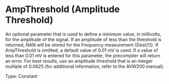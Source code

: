 # AmpThreshold (Amplitude Threshold)

An optional parameter that is used to define a minimum value, in millivolts, for the amplitude of the signal. If an amplitude of less than the threshold is returned, NAN will be stored for the Frequency measurement (Dest(1)). If AmpThreshold is omitted, a default value of 0.01 mV is used. If a value of less than 0.01 mV is entered for this parameter, the precompiler will return an error. For best results, use an amplitude threshold that is an integer multiple of 0.0625 (for additional information, refer to the AVW200 manual).

Type: Constant
